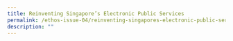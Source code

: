 ```yaml
---
title: Reinventing Singapore’s Electronic Public Services
permalink: /ethos-issue-04/reinventing-singapores-electronic-public-services/
description: ""
---
```


